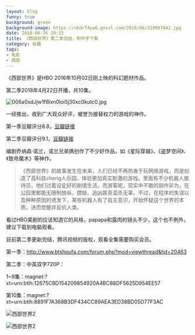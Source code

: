 ```yaml
---
layout: blog
funny: true
background: green
background-image: https://obdr74yw6.qnssl.com/2018/06/310967942.jpg
date: 2018-06-26 19:33
title: 《西部世界》第二季完结，附中字下载
category: 有趣
tags:
- 电影
- 西部
---
```


《西部世界》是HBO 2016年10月02日刚上映的科幻题材作品。

第二季2018年4月22日开播，共10集。

![006a0xdJjw1f8lxn0loi5j30xc0kutc0.jpg][1]

一经推出，收到广大观众好评，被誉为接替权力的游戏的神作。

第一季豆瓣评分8.8，[豆瓣链接][2]

第二季豆瓣评分9.1，[豆瓣链接][3]

编剧乔纳森·诺兰，诺兰兄弟俩创作了不少好作品，如《星际穿越》、《盗梦空间》、《致命魔术》等神作。

> 《西部世界》的故事发生在未来，人们已经不再热衷于玩网络游戏，而是创造了高科技cheng人乐园，体验更加真实刺激的游戏。里面有不少机器人接待员，他们过着设定好的剧情生活。而游客呢，现实中不敢的胡作非为，在公园里都能无限制放纵，嫖妓、追凶甚至滥杀无辜。不过，在程序的失误以及种种原因的诱发下，某些机器人有了自主意识，开始怀疑这个世界的本质，进而觉醒并反抗人类。

看过HBO美剧的应该知道它的风格，papapa和露肉的镜头不少，这个也不例外，建议下载到电脑观看。

目前第二季更新完结，腾讯视频的版权，观看全集需要购买会员。

第一季：http://www.btshoufa.com/forum.php?mod=viewthread&tid=20463

第二季：中英双字720P：

1~9集：magnet:?xt=urn:btih:12675C6D154209854920A4BC88DF5625D954EE57

第10集：magnet:?xt=urn:btih:8891F7A368B3DF434CC89AEA3ED38BD05D77F3AC

![西部世界2][4]

![西部世界2][5]


  [1]: https://obdr74yw6.qnssl.com/2018/06/310967942.jpg
  [2]: https://movie.douban.com/subject/2338055/
  [3]: https://movie.douban.com/subject/26887174/
  [4]: https://ws1.sinaimg.cn/large/c5095e03gy1fsotnpqav4j22301e0x2i.jpg
  [5]: https://ws1.sinaimg.cn/large/c5095e03gy1fsotnqe62cj22301e0ty8.jpg